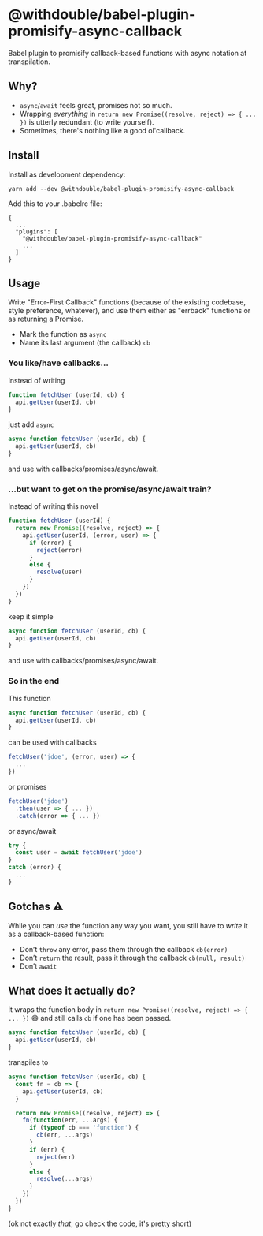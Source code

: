 # @withdouble/babel-plugin-promisify-async-callback

Babel plugin to promisify callback-based functions with async notation at transpilation.

## Why?

- `async`/`await` feels great, promises not so much.
- Wrapping _everything_ in `return new Promise((resolve, reject) => { ... })` is utterly redundant (to write yourself).
- Sometimes, there's nothing like a good ol'callback.

## Install

Install as development dependency:

```
yarn add --dev @withdouble/babel-plugin-promisify-async-callback
```

Add this to your .babelrc file:

```
{
  ...
  "plugins": [
    "@withdouble/babel-plugin-promisify-async-callback"
    ...
  ]
}
```

## Usage

Write "Error-First Callback" functions (because of the existing codebase, style preference, whatever), and use them either as "errback" functions or as returning a Promise.
- Mark the function as `async`
- Name its last argument (the callback) `cb`

### You like/have callbacks...

Instead of writing

```js
function fetchUser (userId, cb) {
  api.getUser(userId, cb)
}
```

just add `async`

```js
async function fetchUser (userId, cb) {
  api.getUser(userId, cb)
}
``` 

and use with callbacks/promises/async/await.

### ...but want to get on the promise/async/await train?

Instead of writing this novel

```js
function fetchUser (userId) {
  return new Promise((resolve, reject) => {
    api.getUser(userId, (error, user) => {
      if (error) {
        reject(error)
      }
      else {
        resolve(user)
      }
    })
  })
}
```
keep it simple

```js
async function fetchUser (userId, cb) {
  api.getUser(userId, cb)
}
``` 

and use with callbacks/promises/async/await.

### So in the end

This function 

```js
async function fetchUser (userId, cb) {
  api.getUser(userId, cb)
}
``` 

can be used with callbacks

```js
fetchUser('jdoe', (error, user) => {
  ...
})
```

or promises

```js
fetchUser('jdoe')
  .then(user => { ... })
  .catch(error => { ... })
```

or async/await

```js
try {
  const user = await fetchUser('jdoe')
}
catch (error) {
  ...
}
```

## Gotchas :warning:

While you can _use_ the function any way you want, you still have to _write_ it as a callback-based function:
- Don’t `throw` any error, pass them through the callback `cb(error)`
- Don’t `return` the result, pass it through the callback `cb(null, result)`
- Don’t `await`

## What does it actually do?

It wraps the function body in `return new Promise((resolve, reject) => { ... })` 😄
and still calls `cb` if one has been passed.

```js
async function fetchUser (userId, cb) {
  api.getUser(userId, cb)
}
```

transpiles to

```js
async function fetchUser (userId, cb) {
  const fn = cb => {
    api.getUser(userId, cb)
  }

  return new Promise((resolve, reject) => {
    fn(function(err, ...args) {
      if (typeof cb === 'function') {
        cb(err, ...args)
      }
      if (err) {
        reject(err)
      }
      else {
        resolve(...args)
      }
    })
  })
}
```

(ok not exactly _that_, go check the code, it's pretty short)
